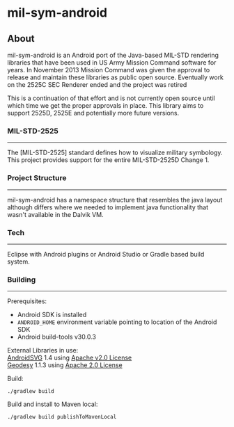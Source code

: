 # mil-sym-android

## About

mil-sym-android is an Android port of the Java-based MIL-STD rendering libraries that have been used in US Army Mission Command software for years.  In November 2013 Mission Command was given the approval to release and maintain these libraries as public open source.  Eventually work on the 2525C SEC Renderer ended and the project was retired

This is a continuation of that effort and is not currently open source until which time we get the proper approvals in place.
This library aims to support 2525D, 2525E and potentially more future versions.



### MIL-STD-2525
---
The [MIL-STD-2525] standard defines how to visualize military symbology.  This project provides support for the entire MIL-STD-2525D Change 1.

### Project Structure
---
mil-sym-android has a namespace structure that resembles the java layout although differs where we needed to implement java functionality that wasn't available in the Dalvik VM.


### Tech
---

Eclipse with Android plugins
or
Android Studio
or
Gradle based build system.  


### Building
---

Prerequisites:
* Android SDK is installed
* ```ANDROID_HOME``` environment variable pointing to location of the Android SDK
* Android build-tools v30.0.3

External Libraries in use:  
[AndroidSVG](https://bigbadaboom.github.io/androidsvg/index.html) 1.4 using [Apache v2.0 License](http://www.apache.org/licenses/LICENSE-2.0)  
[Geodesy](https://github.com/mgavaghan/geodesy) 1.1.3 using [Apache 2.0 License](http://www.apache.org/licenses/LICENSE-2.0)


Build:
````
./gradlew build
````

Build and install to Maven local:
````
./gradlew build publishToMavenLocal
````
  
